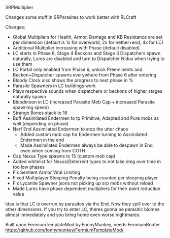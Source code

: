 SRPMultiplier

Changes some stuff in SRParasites to work better with RLCraft

Changes:
- Global Multipliers for Health, Armor, Damage and KB Resistance are set per dimension (default is 1x for overworld, 2x for nether+end, 4x for LC)
- Additional Multiplier increasing with Phase (default disabled)
- LC starts in Phase 8, Stage 4 Beckons and Stage 3 Dispatchers spawn naturally, Lures are disabled and turn to Dispatcher Nidus when trying to use them
- LC Portal only enabled from Phase 6, unlock Preeminents and Beckon+Dispatcher spawns everywhere from Phase 6 after entering
- Bloody Clock also shows the progress to next phase in %
- Parasite Spawners in LC buildings work
- Plays respective sounds when dispatchers or beckons of higher stages naturally spawn
- Bloodmoon in LC (increased Parasite Mob Cap + increased Parasite spawning speed)
- Strange Bones stack to 16
- Buff Assimilated Endermen to tp Primitive, Adapted and Pure mobs as well (depending on phase)
- Nerf End Assimilated Endermen to stop the utter chaos
  - Added custom mob cap for Endermen turning to Assimilated Endermen in the end
  - Made Assimilated Endermen always be able to despawn in End, even when coming from COTH
- Cap Nexus Type spawns to 15 (custom mob cap)
- Added whitelist for Nexus/Deterrent types to not take dmg over time in too low phases
- Fix Sentient Armor Viral Limiting
- Fixed Multiplayer Sleeping Penalty being counted per sleeping player
- Fix Lycanite Spawner jsons not picking up srp mobs without reload
- Made Lures have phase dependent multipliers for their point reduction value

Idea is that LC is overrun by parasites via the End. Now they spill over to the other dimensions. If you try to enter LC, theres gonna be parasitic biomes almost immediately and you bring home even worse nightmares.
	
Built upon FermiumTemplateMod by FonnyMunkey, needs FermiumBooter
https://github.com/fonnymunkey/FermiumTemplateMod/
